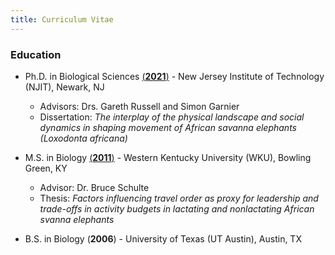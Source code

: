 ```yaml
---
title: Curriculum Vitae
---
```



### Education


- Ph.D. in Biological Sciences [(**2021**)](https://digitalcommons.njit.edu/dissertations/1543/) - New Jersey Institute of Technology (NJIT), Newark, NJ   
  - Advisors: Drs. Gareth Russell and Simon Garnier 
  - Dissertation: *The interplay of the physical landscape and social dynamics in shaping movement of African savanna elephants (Loxodonta africana)*

   	
- M.S. in Biology [(**2011**)](https://digitalcommons.wku.edu/theses/1121/) - Western Kentucky University (WKU), Bowling Green, KY
  - Advisor: Dr. Bruce Schulte
  - Thesis: *Factors influencing travel order as proxy for leadership and trade-offs in activity budgets in lactating and nonlactating African 
svanna elephants*


- B.S. in Biology (**2006**) - University of Texas (UT Austin), Austin, TX
